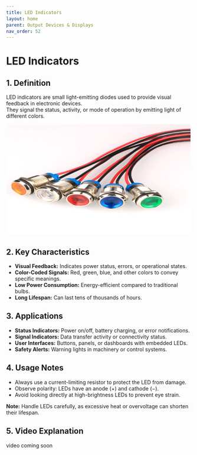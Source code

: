 ```yaml
---
title: LED Indicators
layout: home
parent: Output Devices & Displays
nav_order: 52
---
```



# LED Indicators

## 1. Definition
LED indicators are small light-emitting diodes used to provide visual feedback in electronic devices.  
They signal the status, activity, or mode of operation by emitting light of different colors.

<img src="\images\61rS0DcVeYL.jpg" width="500" height="300" alt="LED indicators examples">

## 2. Key Characteristics
- **Visual Feedback:** Indicates power status, errors, or operational states.
- **Color-Coded Signals:** Red, green, blue, and other colors to convey specific meanings.
- **Low Power Consumption:** Energy-efficient compared to traditional bulbs.
- **Long Lifespan:** Can last tens of thousands of hours.

## 3. Applications
- **Status Indicators:** Power on/off, battery charging, or error notifications.
- **Signal Indicators:** Data transfer activity or connectivity status.
- **User Interfaces:** Buttons, panels, or dashboards with embedded LEDs.
- **Safety Alerts:** Warning lights in machinery or control systems.

## 4. Usage Notes
- Always use a current-limiting resistor to protect the LED from damage.
- Observe polarity: LEDs have an anode (+) and cathode (−).
- Avoid looking directly at high-brightness LEDs to prevent eye strain.

**Note:** Handle LEDs carefully, as excessive heat or overvoltage can shorten their lifespan.

## 5. Video Explanation 
video coming soon